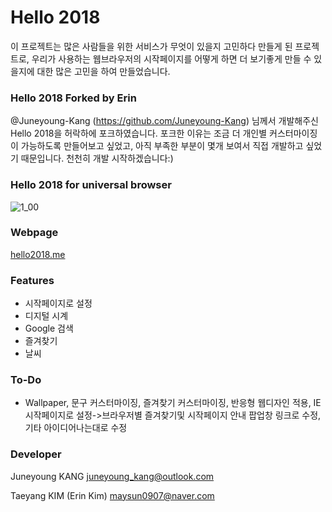 # Hello 2018
이 프로젝트는 많은 사람들을 위한 서비스가 무엇이 있을지 고민하다 만들게 된 프로젝트로, 우리가 사용하는 웹브라우저의 시작페이지를 어떻게 하면 더 보기좋게 만들 수 있을지에 대한 많은 고민을 하여 만들었습니다.
### Hello 2018 Forked by Erin
@Juneyoung-Kang (https://github.com/Juneyoung-Kang) 님께서 개발해주신 Hello 2018을 허락하에 포크하였습니다. 포크한 이유는 조금 더 개인별 커스터마이징이 가능하도록 만들어보고 싶었고, 아직 부족한 부분이 몇개 보여서 직접 개발하고 싶었기 때문입니다. 천천히 개발 시작하겠습니다:)
### Hello 2018 for universal browser
![1_00](./images/1_00.png)

### Webpage
[hello2018.me](https://hello2018.me)
### Features
- 시작페이지로 설정
- 디지털 시계
- Google 검색
- 즐겨찾기
- 날씨

### To-Do
- Wallpaper, 문구 커스터마이징, 즐겨찾기 커스터마이징, 반응형 웹디자인 적용, IE시작페이지로 설정->브라우저별 즐겨찾기및 시작페이지 안내 팝업창 링크로 수정, 기타 아이디어나는대로 수정

### Developer
Juneyoung KANG <juneyoung_kang@outlook.com>

Taeyang KIM (Erin Kim) <maysun0907@naver.com>
